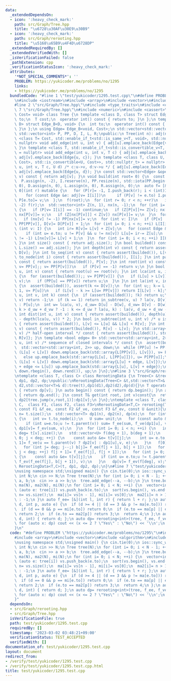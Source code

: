 ```yaml
---
data:
  _extendedDependsOn:
  - icon: ':heavy_check_mark:'
    path: src/Graph/Tree.hpp
    title: "\u6728\u30AF\u30E9\u30B9"
  - icon: ':heavy_check_mark:'
    path: src/Graph/rerooting.hpp
    title: "\u5168\u65B9\u4F4D\u6728DP"
  _extendedRequiredBy: []
  _extendedVerifiedWith: []
  _isVerificationFailed: false
  _pathExtension: cpp
  _verificationStatusIcon: ':heavy_check_mark:'
  attributes:
    '*NOT_SPECIAL_COMMENTS*': ''
    PROBLEM: https://yukicoder.me/problems/no/1295
    links:
    - https://yukicoder.me/problems/no/1295
  bundledCode: "#line 1 \"test/yukicoder/1295.test.cpp\"\n#define PROBLEM \"https://yukicoder.me/problems/no/1295\"\
    \n#include <iostream>\n#include <array>\n#include <vector>\n#include <algorithm>\n\
    #line 2 \"src/Graph/Tree.hpp\"\n#include <type_traits>\n#include <cstddef>\n#line\
    \ 7 \"src/Graph/Tree.hpp\"\n#include <numeric>\n#include <cassert>\ntemplate <class\
    \ Cost= void> class Tree {\n template <class D, class T> struct Edge_B {\n  int\
    \ to;\n  T cost;\n  operator int() const { return to; }\n };\n template <class\
    \ D> struct Edge_B<D, void> {\n  int to;\n  operator int() const { return to;\
    \ }\n };\n using Edge= Edge_B<void, Cost>;\n std::vector<std::vector<Edge>> adj;\n\
    \ std::vector<int> P, PP, D, I, L, R;\npublic:\n Tree(int n): adj(n) {}\n template\
    \ <class T= Cost, std::enable_if_t<std::is_same_v<T, void>, std::nullptr_t> =\
    \ nullptr> void add_edge(int u, int v) { adj[u].emplace_back(Edge{v}), adj[v].emplace_back(Edge{u});\
    \ }\n template <class T, std::enable_if_t<std::is_convertible_v<T, Cost>, std::nullptr_t>\
    \ = nullptr> void add_edge(int u, int v, T c) { adj[u].emplace_back(Edge{v, c}),\
    \ adj[v].emplace_back(Edge{u, c}); }\n template <class T, class U, std::enable_if_t<std::conjunction_v<std::is_convertible<T,\
    \ Cost>, std::is_convertible<U, Cost>>, std::nullptr_t> = nullptr> void add_edge(int\
    \ u, int v, T c, U d) /* c:u->v, d:v->u */ { adj[u].emplace_back(Edge{v, c}),\
    \ adj[v].emplace_back(Edge{u, d}); }\n const std::vector<Edge> &operator[](int\
    \ v) const { return adj[v]; }\n void build(int root= 0) {\n  const int n= adj.size();\n\
    \  P.assign(n, -2), I.reserve(n), PP.resize(n), std::iota(PP.begin(), PP.end(),\
    \ 0), D.assign(n, 0), L.assign(n, 0), R.assign(n, 0);\n  auto f= [&, i= 0, v=\
    \ 0](int r) mutable {\n   for (P[r]= -1, I.push_back(r); i < (int)I.size(); ++i)\n\
    \    for (const Edge &e: adj[v= I[i]])\n     if (P[v] != e.to) I.push_back(e.to),\
    \ P[e.to]= v;\n  };\n  f(root);\n  for (int r= 0; r < n; ++r)\n   if (P[r] ==\
    \ -2) f(r);\n  std::vector<int> Z(n, 1), nx(n, -1);\n  for (int i= n, v; i--;)\
    \ {\n   if (P[v= I[i]] == -1) continue;\n   if (Z[P[v]]+= Z[v]; nx[P[v]] == -1)\
    \ nx[P[v]]= v;\n   if (Z[nx[P[v]]] < Z[v]) nx[P[v]]= v;\n  }\n  for (int v: I)\n\
    \   if (nx[v] != -1) PP[nx[v]]= v;\n  for (int v: I)\n   if (P[v] != -1) PP[v]=\
    \ PP[PP[v]], D[v]= D[P[v]] + 1;\n  for (int i= 0; i < n; ++i) L[I[i]]= i;\n  for\
    \ (int v: I) {\n   int ir= R[v]= L[v] + Z[v];\n   for (const Edge &e: adj[v])\n\
    \    if (int u= e.to; u != P[v] && u != nx[v]) L[u]= ir-= Z[u];\n   if (nx[v]\
    \ != -1) L[nx[v]]= L[v] + 1;\n  }\n  for (int i= 0; i < n; ++i) I[L[i]]= i;\n\
    \ }\n int size() const { return adj.size(); }\n bool builded() const { return\
    \ L.size() == adj.size(); }\n int depth(int v) const { return assert(builded()),\
    \ D[v]; }\n int to_seq(int v) const { return assert(builded()), L[v]; }\n int\
    \ to_node(int i) const { return assert(builded()), I[i]; }\n int parent(int v)\
    \ const { return assert(builded()), P[v]; }\n int root(int v) const {\n  for (assert(builded()),\
    \ v= PP[v];; v= PP[P[v]])\n   if (P[v] == -1) return v;\n }\n bool connected(int\
    \ u, int v) const { return root(u) == root(v); }\n int lca(int u, int v) const\
    \ {\n  for (assert(builded());; v= P[PP[v]]) {\n   if (L[u] > L[v]) std::swap(u,\
    \ v);\n   if (PP[u] == PP[v]) return u;\n  }\n }\n int la(int v, int k) const\
    \ {\n  assert(builded()), assert(k <= D[v]);\n  for (int u;; k-= L[v] - L[u] +\
    \ 1, v= P[u])\n   if (L[v] - k >= L[u= PP[v]]) return I[L[v] - k];\n }\n int jump(int\
    \ u, int v, int k) const {\n  if (assert(builded()); !k) return u;\n  if (u ==\
    \ v) return -1;\n  if (k == 1) return in_subtree(v, u) ? la(v, D[v] - D[u] - 1)\
    \ : P[u];\n  int w= lca(u, v), d_uw= D[u] - D[w], d_vw= D[v] - D[w];\n  return\
    \ k > d_uw + d_vw ? -1 : k <= d_uw ? la(u, k) : la(v, d_uw + d_vw - k);\n }\n\
    \ int dist(int u, int v) const { return assert(builded()), depth(u) + depth(v)\
    \ - depth(lca(u, v)) * 2; }\n bool in_subtree(int u, int v) /* u is in v */ const\
    \ { return assert(builded()), L[v] <= L[u] && L[u] < R[v]; }\n int subtree_size(int\
    \ v) const { return assert(builded()), R[v] - L[v]; }\n std::array<int, 2> subtree(int\
    \ v) /* half-open interval */ const { return assert(builded()), std::array{L[v],\
    \ R[v]}; }\n template <bool edge= 0> std::vector<std::array<int, 2>> path(int\
    \ u, int v) /* sequence of closed intervals */ const {\n  assert(builded());\n\
    \  std::vector<std::array<int, 2>> up, down;\n  while (PP[u] != PP[v]) {\n   if\
    \ (L[u] < L[v]) down.emplace_back(std::array{L[PP[v]], L[v]}), v= P[PP[v]];\n\
    \   else up.emplace_back(std::array{L[u], L[PP[u]]}), u= P[PP[u]];\n  }\n  if\
    \ (L[u] < L[v]) down.emplace_back(std::array{L[u] + edge, L[v]});\n  else if (L[v]\
    \ + edge <= L[u]) up.emplace_back(std::array{L[u], L[v] + edge});\n  return up.insert(up.end(),\
    \ down.rbegin(), down.rend()), up;\n }\n};\n#line 3 \"src/Graph/rerooting.hpp\"\
    \ntemplate <class T, class C> class RerootingData {\n Tree<C> &tree;\n std::vector<T>\
    \ dp1, dp2, dp;\npublic:\nRerootingData(Tree<C> &t,std::vector<T>& d1,std::vector<T>&\
    \ d2,std::vector<T>& d):tree(t),dp1(d1),dp2(d2),dp(d){}\n T operator[](int v)const\
    \ { return dp[v]; }\n auto begin() const { return dp.begin(); }\n auto end() const\
    \ { return dp.end(); }\n const T& get(int root, int v)const{\n  return root==v?dp[v]:tree.in_subtree(root,v)?\
    \ dp2[tree.jump(v,root,1)]:dp1[v];\n }\n};\ntemplate <class T, class U, class\
    \ C,  class F1, class F2, class F3>\nRerootingData<T,C> rerooting(Tree<C> &t,\
    \ const F1 &f_ee, const F2 &f_ve, const F3 &f_ev, const U &unit){\n  const int\
    \ n= t.size();\n  std::vector<T> dp1(n), dp2(n), dp(n);\n  for (int i= n; i--;)\
    \ {\n   int v= t.to_node(i);\n   U sum= unit;\n   for (const auto &e: t[v])\n\
    \    if (int u=e.to;u != t.parent(v)) sum= f_ee(sum, f_ve(dp1[u], v, e));\n  \
    \ dp1[v]= f_ev(sum, v);\n  }\n  for (int i= 0; i < n; ++i) {\n   int v= t.to_node(i),\
    \ deg= t[v].size();\n   std::vector<U> f(deg + 1), b(deg + 1);\n   for (int j=\
    \ 0; j < deg; ++j) {\n    const auto &e= t[v][j];\n    int u= e.to;\n    f[j +\
    \ 1]= f_ve(u == t.parent(v) ? dp2[v] : dp1[u],v, e);\n   }\n   f[0]= b[deg]= unit;\n\
    \   for (int j= deg; j--;) b[j]= f_ee(f[j + 1], b[j + 1]);\n   for (int j= 0;\
    \ j < deg; ++j) f[j + 1]= f_ee(f[j], f[j + 1]);\n   for (int j= 0; j < deg; ++j)\
    \ {\n    const auto &e= t[v][j];\n    if (int u= e.to;u != t.parent(v)) dp2[u]=\
    \ f_ev(f_ee(f[j], b[j + 1]), v);\n   }\n   dp[v]= f_ev(f[deg], v);\n  }\n return\
    \ RerootingData<T,C>(t, dp1, dp2, dp);\n}\n#line 7 \"test/yukicoder/1295.test.cpp\"\
    \nusing namespace std;\nsigned main() {\n cin.tie(0);\n ios::sync_with_stdio(0);\n\
    \ int N;\n cin >> N;\n Tree tree(N);\n for (int i= 0; i < N - 1; ++i) {\n  int\
    \ a, b;\n  cin >> a >> b;\n  tree.add_edge(--a, --b);\n }\n tree.build();\n vector<int>\
    \ ma(N), ma2(N), mi(N);\n for (int i= 0; i < N; ++i) {\n  vector<int> vs;\n  for\
    \ (auto e: tree[i]) vs.push_back(e.to);\n  sort(vs.begin(), vs.end());\n  int\
    \ n= vs.size();\n  ma[i]= vs[n - 1], mi[i]= vs[0];\n  ma2[i]= n > 1 ? vs[n - 2]\
    \ : -1;\n }\n auto f_ee= [&](int l, int r) { return l + r; };\n auto f_ve= [&](int\
    \ d, int p, auto e) {\n  if (d >= 4 || (d == 3 && p != ma[e.to])) return 4;\n\
    \  if (d == 0 && p == mi[e.to]) return 0;\n  if (e.to == ma[p] || e.to == mi[p])\
    \ return 2;\n  if (e.to == ma2[p]) return 3;\n  return 4;\n };\n auto f_ev= [&](int\
    \ d, int) { return d; };\n auto dp= rerooting<int>(tree, f_ee, f_ve, f_ev, 0);\n\
    \ for (auto x: dp) cout << (x <= 2 ? \"Yes\" : \"No\") << '\\n';\n return 0;\n\
    }\n"
  code: "#define PROBLEM \"https://yukicoder.me/problems/no/1295\"\n#include <iostream>\n\
    #include <array>\n#include <vector>\n#include <algorithm>\n#include \"src/Graph/rerooting.hpp\"\
    \nusing namespace std;\nsigned main() {\n cin.tie(0);\n ios::sync_with_stdio(0);\n\
    \ int N;\n cin >> N;\n Tree tree(N);\n for (int i= 0; i < N - 1; ++i) {\n  int\
    \ a, b;\n  cin >> a >> b;\n  tree.add_edge(--a, --b);\n }\n tree.build();\n vector<int>\
    \ ma(N), ma2(N), mi(N);\n for (int i= 0; i < N; ++i) {\n  vector<int> vs;\n  for\
    \ (auto e: tree[i]) vs.push_back(e.to);\n  sort(vs.begin(), vs.end());\n  int\
    \ n= vs.size();\n  ma[i]= vs[n - 1], mi[i]= vs[0];\n  ma2[i]= n > 1 ? vs[n - 2]\
    \ : -1;\n }\n auto f_ee= [&](int l, int r) { return l + r; };\n auto f_ve= [&](int\
    \ d, int p, auto e) {\n  if (d >= 4 || (d == 3 && p != ma[e.to])) return 4;\n\
    \  if (d == 0 && p == mi[e.to]) return 0;\n  if (e.to == ma[p] || e.to == mi[p])\
    \ return 2;\n  if (e.to == ma2[p]) return 3;\n  return 4;\n };\n auto f_ev= [&](int\
    \ d, int) { return d; };\n auto dp= rerooting<int>(tree, f_ee, f_ve, f_ev, 0);\n\
    \ for (auto x: dp) cout << (x <= 2 ? \"Yes\" : \"No\") << '\\n';\n return 0;\n\
    }"
  dependsOn:
  - src/Graph/rerooting.hpp
  - src/Graph/Tree.hpp
  isVerificationFile: true
  path: test/yukicoder/1295.test.cpp
  requiredBy: []
  timestamp: '2023-03-02 03:48:21+09:00'
  verificationStatus: TEST_ACCEPTED
  verifiedWith: []
documentation_of: test/yukicoder/1295.test.cpp
layout: document
redirect_from:
- /verify/test/yukicoder/1295.test.cpp
- /verify/test/yukicoder/1295.test.cpp.html
title: test/yukicoder/1295.test.cpp
---
```

